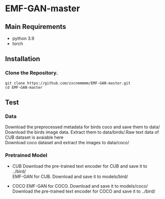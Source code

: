 # EMF-GAN-master

## Main Requirements
- python 3.9
- torch 

## Installation
### Clone the Repository.
```
git clone https://github.com/zxcnmmmmm/EMF-GAN-master.git
cd EMF-GAN-master
```

## Test
### Data
Download the preprocessed metadata for birds coco and save them to data/<br />
Download the birds image data. Extract them to data/birds/.Raw text data of CUB dataset is avaiable here<br />
Download coco dataset and extract the images to data/coco/ 

### Pretrained Model
* CUB
Download the pre-trained text encoder for CUB and save it to ../bird/<br />
EMF-GAN for CUB. Download and save it to models/bird/<br />

* COCO
EMF-GAN for COCO. Download and save it to models/coco/<br />
Download the pre-trained text encoder for COCO and save it to ../bird/
